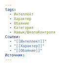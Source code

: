```yaml
---
tags:
  - Интеллект
  - Характер
  - Обаяние
  - Категория
  - Навык/ШколаКонтроля
Ссылки:
  - "[[Интеллект]]"
  - "[[Характер]]"
  - "[[Обаяние]]"
Источник:
---
```

